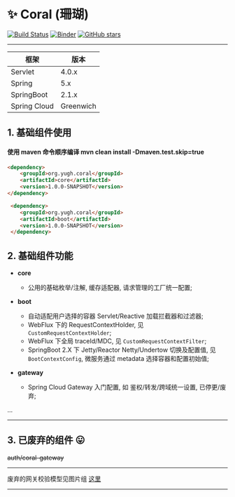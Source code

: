 # :sparkles: Coral (珊瑚) 

[![Build Status](https://travis-ci.org/yugenhai/coral.svg?branch=master)](https://travis-ci.org/yugenhai/coral)
[![Binder](https://mybinder.org/badge_logo.svg)](https://mybinder.org/v2/gh/yugenhai/coral.git/master)
[![GitHub stars](https://img.shields.io/github/stars/yugenhai/coral)](https://github.com/yugenhai/coral/stargazers)

------

| 框架         | 版本      |
| ------------ | --------- |
| Servlet      | 4.0.x     |
| Spring       | 5.x       |
| SpringBoot   | 2.1.x     |
| Spring Cloud | Greenwich |


## 1. 基础组件使用

#### 使用 maven 命令顺序编译 mvn clean install -Dmaven.test.skip=true

```html
<dependency>
    <groupId>org.yugh.coral</groupId>
    <artifactId>core</artifactId>
    <version>1.0.0-SNAPSHOT</version>
</dependency>

 <dependency>
    <groupId>org.yugh.coral</groupId>
    <artifactId>boot</artifactId>
    <version>1.0.0-SNAPSHOT</version>
 </dependency>

```

## 2. 基础组件功能

* **core**
    * 公用的基础枚举/注解, 缓存适配器, 请求管理的工厂统一配置;

* **boot** 
    * 自动适配用户选择的容器 Servlet/Reactive 加载拦截器和过滤器;
    * WebFlux 下的 RequestContextHolder, 见 `CustomRequestContextHolder`;
    * WebFlux 下全局 traceId/MDC, 见 `CustomRequestContextFilter`;
    * SpringBoot 2.X 下 Jetty/Reactor Netty/Undertow 切换及配置值, 见 `BootContextConfig`, 微服务通过 metadata 选择容器和配置初始值;

* **gateway** 
    * Spring Cloud Gateway 入门配置, 如 鉴权/转发/跨域统一设置, 已停更/废弃;

...

------

## 3. 已废弃的组件 :stuck_out_tongue:

~~auth/coral-gateway~~

***

废弃的网关校验模型见图片组 [这里](https://github.com/yugenhai108/coral/blob/master/about)

***
